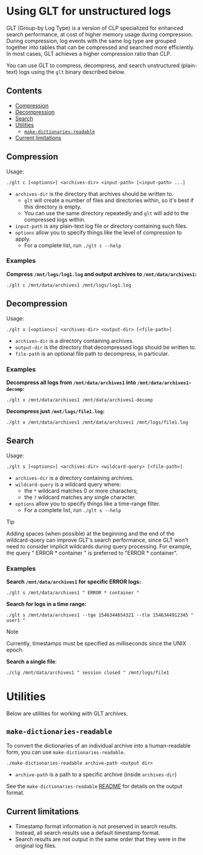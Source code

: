 # Using GLT for unstructured logs

GLT (Group-by Log Type) is a version of CLP specialized for enhanced search performance, at cost of 
higher memory usage during compression. During compression, log events with the same log type are 
grouped together into tables that can be compressed and searched more efficiently. In most cases, 
GLT achieves a higher compression ratio than CLP.

You can use GLT to compress, decompress, and search unstructured (plain-text) logs using the `glt`
binary described below.

## Contents

* [Compression](#compression)
* [Decompression](#decompression)
* [Search](#search)
* [Utilities](#utilities)
  * [`make-dictionaries-readable`](#make-dictionaries-readable)
* [Current limitations](#current-limitations)

## Compression

Usage:

```shell
./glt c [<options>] <archives-dir> <input-path> [<input-path> ...]
```

* `archives-dir` is the directory that archives should be written to.
  * `glt` will create a number of files and directories within, so it's best if this directory is
    empty.
  * You can use the same directory repeatedly and `glt` will add to the compressed logs within.
* `input-path` is any plain-text log file or directory containing such files.
* `options` allow you to specify things like the level of compression to apply.
    * For a complete list, run `./glt c --help`

### Examples

**Compress `/mnt/logs/log1.log` and output archives to `/mnt/data/archives1`:**

```shell
./glt c /mnt/data/archives1 /mnt/logs/log1.log
```

## Decompression

Usage:

```shell
./glt x [<options>] <archives-dir> <output-dir> [<file-path>]
```

* `archives-dir` is a directory containing archives.
* `output-dir` is the directory that decompressed logs should be written to.
* `file-path` is an optional file path to decompress, in particular.

### Examples

**Decompress all logs from `/mnt/data/archives1` into `/mnt/data/archives1-decomp`:**

```shell
./glt x /mnt/data/archives1 /mnt/data/archives1-decomp
```

**Decompress just `/mnt/logs/file1.log`:**

```shell
./glt x /mnt/data/archives1 /mnt/data/archives1 /mnt/logs/file1.log
```

## Search

Usage:

```shell
./glt s [<options>] <archives-dir> <wildcard-query> [<file-path>]
```

* `archives-dir` is a directory containing archives.
* `wildcard-query` is a wildcard query where:
    * the `*` wildcard matches 0 or more characters;
    * the `?` wildcard matches any single character.
* `options` allow you to specify things like a time-range filter.
    * For a complete list, run `./glt s --help`

> [!TIP]
> Adding spaces (when possible) at the beginning and the end of the wildcard-query can improve GLT's 
> search performance, since GLT won't need to consider implicit wildcards during query processing.
> For example, the query " ERROR * container " is preferred to "ERROR * container".

### Examples

**Search `/mnt/data/archives1` for specific ERROR logs:**

```shell
./glt s /mnt/data/archives1 " ERROR * container "
```

**Search for logs in a time range:**

```shell
./glt s /mnt/data/archives1 --tge 1546344654321 --tle 1546344912345 " user1 "
```

> [!NOTE]
> Currently, timestamps must be specified as milliseconds since the UNIX epoch.

**Search a single file**:

```shell
./clg /mnt/data/archives1 " session closed " /mnt/logs/file1
```

# Utilities

Below are utilities for working with GLT archives.

## `make-dictionaries-readable`

To convert the dictionaries of an individual archive into a human-readable form, you can use
`make-dictionaries-readable`.

```shell
./make-dictionaries-readable archive-path <output dir>
```

* `archive-path` is a path to a specific archive (inside `archives-dir`)

See the `make-dictionaries-readable`
[README](../../components/core/src/clp/make_dictionaries_readable/README.md) for details on the
output format.


## Current limitations

* Timestamp format information is not preserved in search results. Instead, all search results use a
  default timestamp format.
* Search results are not output in the same order that they were in the original log files.
